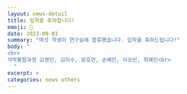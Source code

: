 ```yaml
---
layout: news-detail
title: 입학을 축하합니다!
emoji: 🏫
date: 2023-09-01
summary: "여섯 학생이 연구실에 합류했습니다. 입학을 축하드립니다!"
body: "
<br>
석박통합과정 김영민, 김지수, 문호연, 손예진, 이승빈, 최예진<br>
  "
excerpt: >
categories: news others
---
```


